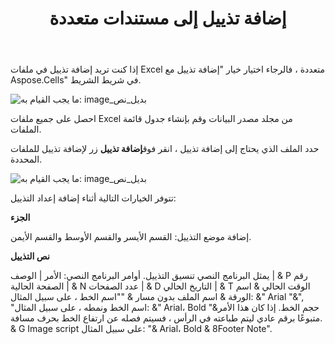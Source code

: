﻿---
title: إضافة تذييل إلى مستندات متعددة
type: docs
weight: 80
url: /ar/sharepoint/add-footer-to-multiple-documents/
---
إذا كنت تريد إضافة تذييل في ملفات Excel متعددة ، فالرجاء اختيار خيار "إضافة تذييل مع Aspose.Cells" في شريط الشريط.

![ما يجب القيام به: image_بديل_نص](add-footer-to-multiple-documents_1.png)



احصل على جميع ملفات Excel من مجلد مصدر البيانات وقم بإنشاء جدول قائمة الملفات.

 حدد الملف الذي يحتاج إلى إضافة تذييل ، انقر فوق**إضافة تذييل** زر لإضافة تذييل للملفات المحددة.

![ما يجب القيام به: image_بديل_نص](add-footer-to-multiple-documents_2.png)



تتوفر الخيارات التالية أثناء إضافة إعداد التذييل:

**الجزء**

إضافة موضع التذييل: القسم الأيسر والقسم الأوسط والقسم الأيمن.

**نص التذييل**

يمثل البرنامج النصي تنسيق التذييل. أوامر البرنامج النصي: الأمر | الوصف | & P رقم الصفحة الحالية | & N عدد الصفحات | & D التاريخ الحالي | & T الوقت الحالي & اسم الورقة & اسم الملف بدون مسار & "<FontName>"اسم الخط ، على سبيل المثال: &" Arial "&"<FontName>, <FontStyle>"اسم الخط ونمطه ، على سبيل المثال: &" Arial، Bold "&<FontSize>حجم الخط. إذا كان هذا الأمر متبوعًا برقم عادي ليتم طباعته في الرأس ، فسيتم فصله عن ارتفاع الخط بحرف مسافة. & G Image script على سبيل المثال: "& Arial، Bold & 8Footer Note".
